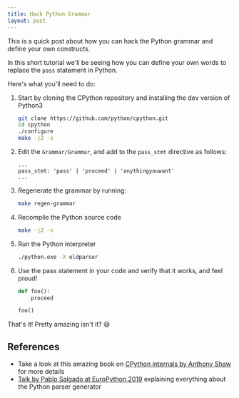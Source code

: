 ```yaml
---
title: Hack Python Grammar
layout: post
---
```


This is a quick post about how you can hack the Python grammar and define your own constructs.

In this short tutorial we'll be seeing how you can define your own words to replace the `pass` statement in Python.

Here's what you'll need to do:

1. Start by cloning the CPython repository and installing the dev version of Python3

    ```bash
    git clone https://github.com/python/cpython.git
    cd cpython
    ./configure
    make -j2 -s
    ```

2. Edit the `Grammar/Grammar`, and add to the `pass_stmt` directive as follows:

    ```code
    ...
    pass_stmt: 'pass' | 'proceed' | 'anythingyouwant'
    ...
    ```

3. Regenerate the grammar by running:

    ```bash
    make regen-grammar
    ```

4. Recompile the Python source code

    ```bash
    make -j2 -s
    ```

5. Run the Python interpreter

    ```bash
    ./python.exe -X oldparser
    ```

6. Use the pass statement in your code and verify that it works, and feel proud!

    ```python
    def foo():
        proceed

    foo()
    ```

That's it! Pretty amazing isn't it? 😃

## References

- Take a look at this amazing book on [CPython internals by Anthony Shaw](https://realpython.com/products/cpython-internals-book/) for more details
- [Talk by Pablo Salgado at EuroPython 2019](https://www.youtube.com/watch?v=1_23AVsiQEc) explaining everything about the Python parser generator
